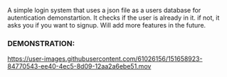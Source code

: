 
A simple login system that uses a json file as a users database for autentication demonstartion. It checks if the user is already in it. if not, it asks you if you want to signup.
Will add more features in the future.

### DEMONSTRATION:

https://user-images.githubusercontent.com/61026156/151658923-84770543-ee40-4ec5-8d09-12aa2a6ebe51.mov
